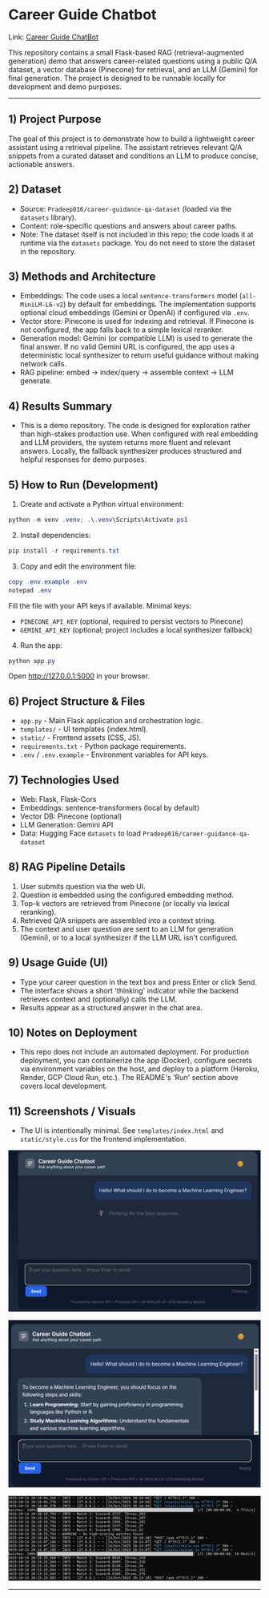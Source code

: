 
# Career Guide Chatbot
Link: [Career Guide ChatBot](https://career-guide-chat-bot.onrender.com/)

This repository contains a small Flask-based RAG (retrieval-augmented generation)
demo that answers career-related questions using a public Q/A dataset, a
vector database (Pinecone) for retrieval, and an LLM (Gemini) for final
generation. The project is designed to be runnable locally for development and
demo purposes.

---

## 1) Project Purpose

The goal of this project is to demonstrate how to build a lightweight career
assistant using a retrieval pipeline. The assistant retrieves relevant Q/A
snippets from a curated dataset and conditions an LLM to produce concise,
actionable answers.

## 2) Dataset

- Source: `Pradeep016/career-guidance-qa-dataset` (loaded via the
   `datasets` library).
- Content: role-specific questions and answers about career paths.
- Note: The dataset itself is not included in this repo; the code loads it at
   runtime via the `datasets` package. You do not need to store the dataset in
   the repository.

## 3) Methods and Architecture

- Embeddings: The code uses a local `sentence-transformers` model
   (`all-MiniLM-L6-v2`) by default for embeddings. The implementation supports
   optional cloud embeddings (Gemini or OpenAI) if configured via `.env`.
- Vector store: Pinecone is used for indexing and retrieval. If Pinecone is
   not configured, the app falls back to a simple lexical reranker.
- Generation model: Gemini (or compatible LLM) is used to generate the final
   answer. If no valid Gemini URL is configured, the app uses a deterministic
   local synthesizer to return useful guidance without making network calls.
- RAG pipeline: embed -> index/query -> assemble context -> LLM generate.

## 4) Results Summary

- This is a demo repository. The code is designed for exploration rather than
   high-stakes production use. When configured with real embedding and LLM
   providers, the system returns more fluent and relevant answers. Locally,
   the fallback synthesizer produces structured and helpful responses for demo
   purposes.

## 5) How to Run (Development)

1. Create and activate a Python virtual environment:

```powershell
python -m venv .venv; .\.venv\Scripts\Activate.ps1
```

2. Install dependencies:

```powershell
pip install -r requirements.txt
```

3. Copy and edit the environment file:

```powershell
copy .env.example .env
notepad .env
```

Fill the file with your API keys if available. Minimal keys:
- `PINECONE_API_KEY` (optional, required to persist vectors to Pinecone)
- `GEMINI_API_KEY` (optional; project includes a local synthesizer fallback)

4. Run the app:

```powershell
python app.py
```

Open http://127.0.0.1:5000 in your browser.

## 6) Project Structure & Files

- `app.py` - Main Flask application and orchestration logic.
- `templates/` - UI templates (index.html).
- `static/` - Frontend assets (CSS, JS).
- `requirements.txt` - Python package requirements.
- `.env` / `.env.example` - Environment variables for API keys.

## 7) Technologies Used

- Web: Flask, Flask-Cors
- Embeddings: sentence-transformers (local by default)
- Vector DB: Pinecone (optional)
- LLM Generation: Gemini API 
- Data: Hugging Face `datasets` to load `Pradeep016/career-guidance-qa-dataset`

## 8) RAG Pipeline Details

1. User submits question via the web UI.
2. Question is embedded using the configured embedding method.
3. Top-k vectors are retrieved from Pinecone (or locally via lexical
    reranking).
4. Retrieved Q/A snippets are assembled into a context string.
5. The context and user question are sent to an LLM for generation (Gemini),
    or to a local synthesizer if the LLM URL isn't configured.

## 9) Usage Guide (UI)

- Type your career question in the text box and press Enter or click Send.
- The interface shows a short 'thinking' indicator while the backend retrieves
   context and (optionally) calls the LLM.
- Results appear as a structured answer in the chat area.

## 10) Notes on Deployment

- This repo does not include an automated deployment. For production
   deployment, you can containerize the app (Docker), configure secrets via
   environment variables on the host, and deploy to a platform (Heroku,
   Render, GCP Cloud Run, etc.). The README's 'Run' section above covers local
   development.

## 11) Screenshots / Visuals

- The UI is intentionally minimal. See `templates/index.html` and
   `static/style.css` for the frontend implementation.


![Chat UI — screenshot 1](static/images/sohbet1.png)

![Chat UI — screenshot 2](static/images/sohbet2.png)

![Server / index log (sample)](static/images/log.png)

---



